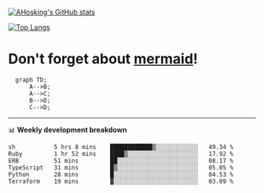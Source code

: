 [![AHosking's GitHub stats](https://github-readme-stats.vercel.app/api?username=ahosking&count_private=true&show_icons=true&theme=onedark&hide_rank=true&include_all_commits=true)](https://github.com/ahosking)

[![Top Langs](https://github-readme-stats.vercel.app/api/top-langs/?username=ahosking&layout=compact&theme=onedark)](https://github.com/ahosking)


# Don't forget about [mermaid](https://github.blog/2022-02-14-include-diagrams-markdown-files-mermaid/)!

```mermaid
  graph TD;
      A-->B;
      A-->C;
      B-->D;
      C-->D;
```
-------

📊 **Weekly development breakdown**

<!--START_SECTION:waka-->

```text
sh           5 hrs 8 mins    ████████████▒░░░░░░░░░░░░   49.34 %
Ruby         1 hr 52 mins    ████▒░░░░░░░░░░░░░░░░░░░░   17.92 %
ERB          51 mins         ██░░░░░░░░░░░░░░░░░░░░░░░   08.17 %
TypeScript   31 mins         █▒░░░░░░░░░░░░░░░░░░░░░░░   05.05 %
Python       28 mins         █░░░░░░░░░░░░░░░░░░░░░░░░   04.53 %
Terraform    19 mins         ▓░░░░░░░░░░░░░░░░░░░░░░░░   03.09 %
```

<!--END_SECTION:waka-->
